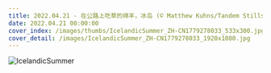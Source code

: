 ```yaml
---
title: 2022.04.21 - 在公路上吃草的绵羊，冰岛 (© Matthew Kuhns/Tandem Stills + Motion)
date: 2022.04.21 00:00:00
cover_index: /images/thumbs/IcelandicSummer_ZH-CN1779278033_533x300.jpg
cover_detail: /images/IcelandicSummer_ZH-CN1779278033_1920x1080.jpg
---
```


![IcelandicSummer](/images/IcelandicSummer_ZH-CN1779278033_1920x1080.jpg)
